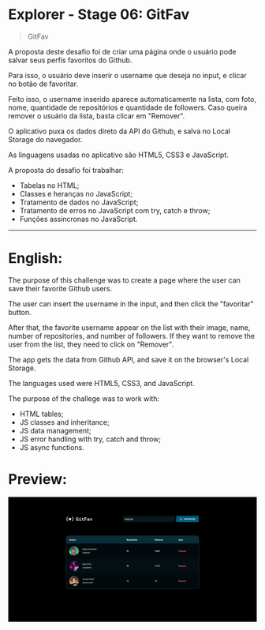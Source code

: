 # Explorer - Stage 06: GitFav

> GitFav

A proposta deste desafio foi de criar uma página onde o usuário pode salvar seus perfis favoritos do Github.

Para isso, o usuário deve inserir o username que deseja no input, e clicar no botão de favoritar.

Feito isso, o username inserido aparece automaticamente na lista, com foto, nome, quantidade de repositórios e quantidade de followers.
Caso queira remover o usuário da lista, basta clicar em "Remover".

O aplicativo puxa os dados direto da API do Github, e salva no Local Storage do navegador.

As linguagens usadas no aplicativo são HTML5, CSS3 e JavaScript.

A proposta do desafio foi trabalhar:

- Tabelas no HTML;
- Classes e heranças no JavaScript;
- Tratamento de dados no JavaScript;
- Tratamento de erros no JavaScript com try, catch e throw;
- Funções assíncronas no JavaScript.

---

# English:

The purpose of this challenge was to create a page where the user can save their favorite Github users.

The user can insert the username in the input, and then click the "favoritar" button.

After that, the favorite username appear on the list with their image, name, number of repositories, and number of followers. If they want to remove the user from the list, they need to click on "Remover".

The app gets the data from Github API, and save it on the browser's Local Storage.

The languages used were HTML5, CSS3, and JavaScript.

The purpose of the challege was to work with:

- HTML tables;
- JS classes and inheritance;
- JS data management;
- JS error handling with try, catch and throw;
- JS async functions.

# Preview:
![preview](./.github/explorer-stage06-git-fav.png)
